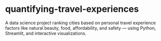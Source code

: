 # quantifying-travel-experiences
A data science project ranking cities based on personal travel experience factors like natural beauty, food, affordability, and safety — using Python, Streamlit, and interactive visualizations.
